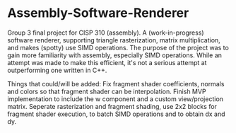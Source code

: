 # Assembly-Software-Renderer
Group 3 final project for CISP 310 (assembly).
A (work-in-progress) software renderer, supporting triangle rasterization, matrix multiplication, and makes (spotty) use SIMD operations. 
The purpose of the project was to gain more familiarity with assembly, especially SIMD operations. While an attempt was made to make this efficient, it's not a serious attempt at outperforming one written in C++.


Things that could/will be added:
Fix fragment shader coefficients, normals and colors so that fragment shader can be interpolation.
Finish MVP implementation to include the w component and a custom view/projection matrix.
Seperate rasterization and fragment shading, use 2x2 blocks for fragment shader execution, to batch SIMD operations and to obtain dx and dy.
